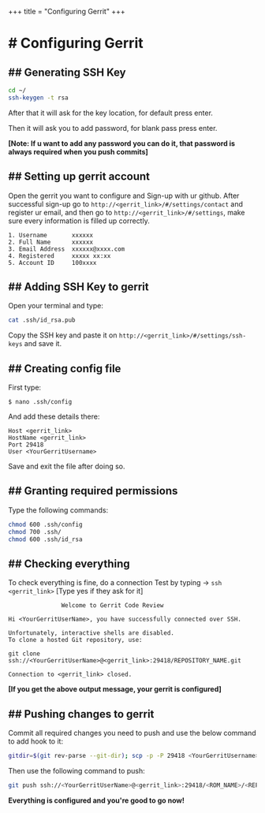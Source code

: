 +++
title = "Configuring Gerrit"
+++

# \# Configuring Gerrit

## \## Generating SSH Key

```bash
cd ~/
ssh-keygen -t rsa
```

After that it will ask for the key location, for default press enter.

Then it will ask you to add password, for blank pass press enter.

**[Note: If u want to add any password you can do it, that password is always required when you push commits]**

## \## Setting up gerrit account

Open the gerrit you want to configure and Sign-up with ur github. After successful sign-up go to `http://<gerrit_link>/#/settings/contact` and register ur email, and then go to `http://<gerrit_link>/#/settings`, make sure every information is filled up correctly.

```text
1. Username       xxxxxx
2. Full Name      xxxxxx
3. Email Address  xxxxxx@xxxx.com
4. Registered     xxxxx xx:xx
5. Account ID     100xxxx
```

## \## Adding SSH Key to gerrit

Open your terminal and type:

```bash
cat .ssh/id_rsa.pub
```

Copy the SSH key and paste it on `http://<gerrit_link>/#/settings/ssh-keys` and save it.

## \## Creating config file

First type:

`$ nano .ssh/config`

And add these details there:

```text
Host <gerrit_link>
HostName <gerrit_link>
Port 29418
User <YourGerritUsername>
```

Save and exit the file after doing so.

## \## Granting required permissions

Type the following commands:

```bash
chmod 600 .ssh/config
chmod 700 .ssh/
chmod 600 .ssh/id_rsa
```

## \## Checking everything

To check everything is fine, do a connection Test by typing -> `ssh <gerrit_link>` [Type yes if they ask for it]

```text
               Welcome to Gerrit Code Review

Hi <YourGerritUserName>, you have successfully connected over SSH.

Unfortunately, interactive shells are disabled.
To clone a hosted Git repository, use:

git clone ssh://<YourGerritUserName>@<gerrit_link>:29418/REPOSITORY_NAME.git

Connection to <gerrit_link> closed.
```

**[If you get the above output message, your gerrit is configured]**

## \## Pushing changes to gerrit

Commit all required changes you need to push and use the below command to add hook to it:

```bash
gitdir=$(git rev-parse --git-dir); scp -p -P 29418 <YourGerritUsername>@<gerrit_link>:hooks/commit-msg ${gitdir}/hooks/
```

Then use the following command to push:

```bash
git push ssh://<YourGerritUserName>@<gerrit_link>:29418/<ROM_NAME>/<REPOSITORY_NAME> HEAD:refs/for/<branchname>
```

**Everything is configured and you're good to go now!**
